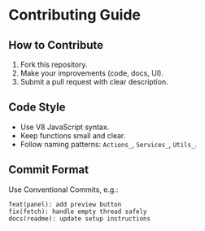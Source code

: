 # Contributing Guide

## How to Contribute
1. Fork this repository.
2. Make your improvements (code, docs, UI).
3. Submit a pull request with clear description.

## Code Style
- Use V8 JavaScript syntax.
- Keep functions small and clear.
- Follow naming patterns: `Actions_`, `Services_`, `Utils_`.

## Commit Format
Use Conventional Commits, e.g.:
```
feat(panel): add preview button
fix(fetch): handle empty thread safely
docs(readme): update setup instructions
```

